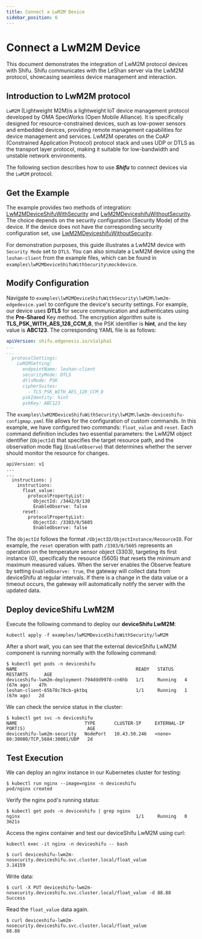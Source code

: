 ```yaml
---
title: Connect a LwM2M Device
sidebar_position: 6
---
```


# Connect a LwM2M Device

This document demonstrates the integration of LwM2M protocol devices with Shifu. Shifu communicates with the LeShan server via the LwM2M protocol, showcasing seamless device management and interaction.

## Introduction to LwM2M protocol

`LwM2M` (Lightweight M2M)is a lightweight IoT device management protocol developed by OMA SpecWorks (Open Mobile Alliance). It is specifically designed for resource-constrained devices, such as low-power sensors and embedded devices, providing remote management capabilities for device management and services. LwM2M operates on the CoAP (Constrained Application Protocol) protocol stack and uses UDP or DTLS as the transport layer protocol, making it suitable for low-bandwidth and unstable network environments.

The following section describes how to use ***Shifu*** to connect devices via the `LwM2M` protocol.

## Get the Example

The example provides two methods of integration: [LwM2MDeviceShifuWithSecurity](https://github.com/Edgenesis/shifu/tree/main/examples/lwM2MDeviceShifuWithSecurity) and [LwM2MDeviceshifuWithoutSecurity](https://github.com/Edgenesis/shifu/tree/main/examples/lwM2MDeviceshifuWithoutSecurity). The choice depends on the security configuration (Security Mode) of the device. If the device does not have the corresponding security configuration set, use [LwM2MDeviceshifuWithoutSecurity](https://github.com/Edgenesis/shifu/tree/main/examples/lwM2MDeviceshifuWithoutSecurity).

For demonstration purposes, this guide illustrates a LwM2M device with `Security Mode` set to `DTLS`. You can also simulate a LwM2M device using the `leshan-client` from the example files, which can be found in `examples\lwM2MDeviceShifuWithSecurity\mockdevice`.

## Modify Configuration

Navigate to `examples\lwM2MDeviceShifuWithSecurity\lwM2M\lwm2m-edgedevice.yaml` to configure the device's security settings. For example, our device uses **DTLS** for secure communication and authenticates using the **Pre-Shared** Key method. The encryption algorithm suite is **TLS_PSK_WITH_AES_128_CCM_8**, the PSK identifier is **hint**, and the key value is **ABC123**. The corresponding YAML file is as follows:

```yaml
apiVersion: shifu.edgenesis.io/v1alpha1
...
...
  protocolSettings:
    LwM2MSetting:
      endpointName: leshan-client
      securityMode: DTLS
      dtlsMode: PSK
      cipherSuites: 
        - TLS_PSK_WITH_AES_128_CCM_8
      pskIdentity: hint
      pskKey: ABC123
```

The `examples\lwM2MDeviceShifuWithSecurity\lwM2M\lwm2m-deviceshifu-configmap.yaml` file allows for the configuration of custom commands. In this example, we have configured two commands: `float_value` and `reset`. Each command definition includes two essential parameters: the LwM2M object identifier (`ObjectId`) that specifies the target resource path, and the observation mode flag (`EnableObserve`) that determines whether the server should monitor the resource for changes.

```shell
apiVersion: v1
...
...
  instructions: |
    instructions:
      float_value:
        protocolPropertyList:
          ObjectId: /3442/0/130
          EnableObserve: false
      reset:
        protocolPropertyList:
          ObjectId: /3303/0/5605
          EnableObserve: false
```

The `ObjectId` follows the format `/ObjectID/ObjectInstance/ResourceID`. For example, the `reset` operation with path `/3303/0/5605` represents an operation on the temperature sensor object (3303), targeting its first instance (0), specifically the resource (5605) that resets the minimum and maximum measured values. When the server enables the Observe feature by setting `EnableObserve: true`, the gateway will collect data from deviceShifu at regular intervals. If there is a change in the data value or a timeout occurs, the gateway will automatically notify the server with the updated data.

## Deploy deviceShifu LwM2M

Execute the following command to deploy our **deviceShifu LwM2M**:

```shell
kubectl apply -f examples/lwM2MDeviceShifuWithSecurity/lwM2M
```

After a short wait, you can see that the external deviceShifu LwM2M component is running normally with the following command:

```shell
$ kubectl get pods -n deviceshifu
NAME                                            READY   STATUS    RESTARTS      AGE
deviceshifu-lwm2m-deployment-794ddd9978-cn6hb   1/1     Running   4 (67m ago)   47h
leshan-client-65b78c78cb-gktbq                  1/1     Running   1 (67m ago)   2d
```

We can check the service status in the cluster:

```shell
$ kubectl get svc -n deviceshifu
NAME                         TYPE       CLUSTER-IP     EXTERNAL-IP   PORT(S)                       AGE
deviceshifu-lwm2m-security   NodePort   10.43.50.246   <none>        80:30080/TCP,5684:30001/UDP   2d
```

## Test Execution

We can deploy an nginx instance in our Kubernetes cluster for testing:

```shell
$ kubectl run nginx --image=nginx -n deviceshifu
pod/nginx created
```

Verify the nginx pod's running status:

```shell
$ kubectl get pods -n deviceshifu | grep nginx
nginx                                           1/1     Running   0   3m21s
```

Access the nginx container and test our deviceShifu LwM2M using curl:

```shell
kubectl exec -it nginx -n deviceshifu -- bash
```

```shell
$ curl deviceshifu-lwm2m-nosecurity.deviceshifu.svc.cluster.local/float_value
3.14159
```

Write data:

```shell
$ curl -X PUT deviceshifu-lwm2m-nosecurity.deviceshifu.svc.cluster.local/float_value -d 88.88
Success
```

Read the `float_value` data again.

```shell
$ curl deviceshifu-lwm2m-nosecurity.deviceshifu.svc.cluster.local/float_value
88.88
```

